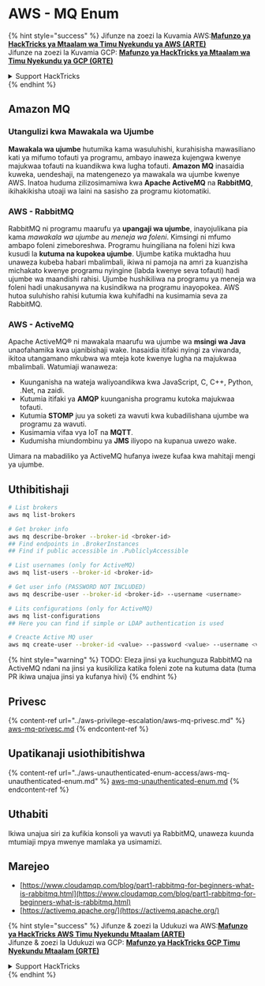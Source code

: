 # AWS - MQ Enum

{% hint style="success" %}
Jifunze na zoezi la Kuvamia AWS:<img src="/.gitbook/assets/image.png" alt="" data-size="line">[**Mafunzo ya HackTricks ya Mtaalam wa Timu Nyekundu ya AWS (ARTE)**](https://training.hacktricks.xyz/courses/arte)<img src="/.gitbook/assets/image.png" alt="" data-size="line">\
Jifunze na zoezi la Kuvamia GCP: <img src="/.gitbook/assets/image (2).png" alt="" data-size="line">[**Mafunzo ya HackTricks ya Mtaalam wa Timu Nyekundu ya GCP (GRTE)**<img src="/.gitbook/assets/image (2).png" alt="" data-size="line">](https://training.hacktricks.xyz/courses/grte)

<details>

<summary>Support HackTricks</summary>

* Angalia [**mpango wa michango**](https://github.com/sponsors/carlospolop)!
* **Jiunge na** 💬 [**Kikundi cha Discord**](https://discord.gg/hRep4RUj7f) au kikundi cha [**telegram**](https://t.me/peass) au **tufuate** kwenye **Twitter** 🐦 [**@hacktricks\_live**](https://twitter.com/hacktricks\_live)**.**
* **Shiriki mbinu za kuvamia kwa kuwasilisha PRs kwa** [**HackTricks**](https://github.com/carlospolop/hacktricks) na [**HackTricks Cloud**](https://github.com/carlospolop/hacktricks-cloud) repos za github.

</details>
{% endhint %}

## Amazon MQ

### Utangulizi kwa Mawakala wa Ujumbe
**Mawakala wa ujumbe** hutumika kama wasuluhishi, kurahisisha mawasiliano kati ya mifumo tofauti ya programu, ambayo inaweza kujengwa kwenye majukwaa tofauti na kuandikwa kwa lugha tofauti. **Amazon MQ** inasaidia kuweka, uendeshaji, na matengenezo ya mawakala wa ujumbe kwenye AWS. Inatoa huduma zilizosimamiwa kwa **Apache ActiveMQ** na **RabbitMQ**, ikihakikisha utoaji wa laini na sasisho za programu kiotomatiki.

### AWS - RabbitMQ
RabbitMQ ni programu maarufu ya **upangaji wa ujumbe**, inayojulikana pia kama _mawakala wa ujumbe_ au _meneja wa foleni_. Kimsingi ni mfumo ambapo foleni zimeboreshwa. Programu huingiliana na foleni hizi kwa kusudi la **kutuma na kupokea ujumbe**. Ujumbe katika muktadha huu unaweza kubeba habari mbalimbali, ikiwa ni pamoja na amri za kuanzisha michakato kwenye programu nyingine (labda kwenye seva tofauti) hadi ujumbe wa maandishi rahisi. Ujumbe hushikiliwa na programu ya meneja wa foleni hadi unakusanywa na kusindikwa na programu inayopokea. AWS hutoa suluhisho rahisi kutumia kwa kuhifadhi na kusimamia seva za RabbitMQ.

### AWS - ActiveMQ
Apache ActiveMQ® ni mawakala maarufu wa ujumbe wa **msingi wa Java** unaofahamika kwa ujanibishaji wake. Inasaidia itifaki nyingi za viwanda, ikitoa utangamano mkubwa wa mteja kote kwenye lugha na majukwaa mbalimbali. Watumiaji wanaweza:

- Kuunganisha na wateja waliyoandikwa kwa JavaScript, C, C++, Python, .Net, na zaidi.
- Kutumia itifaki ya **AMQP** kuunganisha programu kutoka majukwaa tofauti.
- Kutumia **STOMP** juu ya soketi za wavuti kwa kubadilishana ujumbe wa programu za wavuti.
- Kusimamia vifaa vya IoT na **MQTT**.
- Kudumisha miundombinu ya **JMS** iliyopo na kupanua uwezo wake.

Uimara na mabadiliko ya ActiveMQ hufanya iweze kufaa kwa mahitaji mengi ya ujumbe.

## Uthibitishaji
```bash
# List brokers
aws mq list-brokers

# Get broker info
aws mq describe-broker --broker-id <broker-id>
## Find endpoints in .BrokerInstances
## Find if public accessible in .PubliclyAccessible

# List usernames (only for ActiveMQ)
aws mq list-users --broker-id <broker-id>

# Get user info (PASSWORD NOT INCLUDED)
aws mq describe-user --broker-id <broker-id> --username <username>

# Lits configurations (only for ActiveMQ)
aws mq list-configurations
## Here you can find if simple or LDAP authentication is used

# Creacte Active MQ user
aws mq create-user --broker-id <value> --password <value> --username <value> --console-access
```
{% hint style="warning" %}
TODO: Eleza jinsi ya kuchunguza RabbitMQ na ActiveMQ ndani na jinsi ya kusikiliza katika foleni zote na kutuma data (tuma PR ikiwa unajua jinsi ya kufanya hivi)
{% endhint %}

## Privesc

{% content-ref url="../aws-privilege-escalation/aws-mq-privesc.md" %}
[aws-mq-privesc.md](../aws-privilege-escalation/aws-mq-privesc.md)
{% endcontent-ref %}

## Upatikanaji usiothibitishwa

{% content-ref url="../aws-unauthenticated-enum-access/aws-mq-unauthenticated-enum.md" %}
[aws-mq-unauthenticated-enum.md](../aws-unauthenticated-enum-access/aws-mq-unauthenticated-enum.md)
{% endcontent-ref %}

## Uthabiti

Ikiwa unajua siri za kufikia konsoli ya wavuti ya RabbitMQ, unaweza kuunda mtumiaji mpya mwenye mamlaka ya usimamizi.

## Marejeo

* [https://www.cloudamqp.com/blog/part1-rabbitmq-for-beginners-what-is-rabbitmq.html](https://www.cloudamqp.com/blog/part1-rabbitmq-for-beginners-what-is-rabbitmq.html)
* [https://activemq.apache.org/](https://activemq.apache.org/)

{% hint style="success" %}
Jifunze & zoezi la Udukuzi wa AWS:<img src="/.gitbook/assets/image.png" alt="" data-size="line">[**Mafunzo ya HackTricks AWS Timu Nyekundu Mtaalam (ARTE)**](https://training.hacktricks.xyz/courses/arte)<img src="/.gitbook/assets/image.png" alt="" data-size="line">\
Jifunze & zoezi la Udukuzi wa GCP: <img src="/.gitbook/assets/image (2).png" alt="" data-size="line">[**Mafunzo ya HackTricks GCP Timu Nyekundu Mtaalam (GRTE)**<img src="/.gitbook/assets/image (2).png" alt="" data-size="line">](https://training.hacktricks.xyz/courses/grte)

<details>

<summary>Support HackTricks</summary>

* Angalia [**mpango wa michango**](https://github.com/sponsors/carlospolop)!
* **Jiunge na** 💬 [**Kikundi cha Discord**](https://discord.gg/hRep4RUj7f) au kikundi cha [**telegram**](https://t.me/peass) au **tufuate** kwenye **Twitter** 🐦 [**@hacktricks\_live**](https://twitter.com/hacktricks\_live)**.**
* **Shiriki mbinu za udukuzi kwa kuwasilisha PRs kwa** [**HackTricks**](https://github.com/carlospolop/hacktricks) na [**HackTricks Cloud**](https://github.com/carlospolop/hacktricks-cloud) repos za github.

</details>
{% endhint %}
